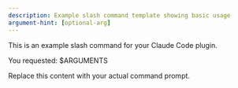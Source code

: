 ```yaml
---
description: Example slash command template showing basic usage
argument-hint: [optional-arg]
---
```


This is an example slash command for your Claude Code plugin.

You requested: $ARGUMENTS

Replace this content with your actual command prompt.
